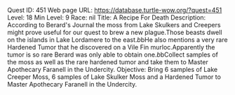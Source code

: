 Quest ID: 451
Web page URL: https://database.turtle-wow.org/?quest=451
Level: 18
Min Level: 9
Race: nil
Title: A Recipe For Death
Description: According to Berard's Journal the moss from Lake Skulkers and Creepers might prove useful for our quest to brew a new plague.Those beasts dwell on the islands in Lake Lordamere to the east.$b$bHe also mentions a very rare Hardened Tumor that he discovered on a Vile Fin murloc.Apparently the tumor is so rare Berard was only able to obtain one.$b$bCollect samples of the moss as well as the rare hardened tumor and take them to Master Apothecary Faranell in the Undercity.
Objective: Bring 6 samples of Lake Creeper Moss, 6 samples of Lake Skulker Moss and a Hardened Tumor to Master Apothecary Faranell in the Undercity.
